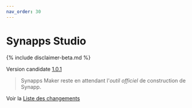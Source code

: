 ```yaml
---
nav_order: 30
---
```


# Synapps Studio

{% include disclaimer-beta.md %}

Version candidate [1.0.1](https://github.com/witsa/synapps/releases/download/1.0.1/synapps-studio-setup.zip)

> Synapps Maker reste en attendant l'*outil officiel* de construction de Synapp.

Voir la [Liste des changements](https://github.com/witsa/synapps/releases)
